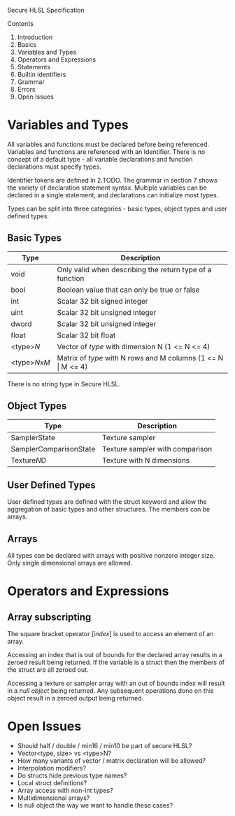Secure HLSL Specification

Contents

1. Introduction
2. Basics
3. Variables and Types
4. Operators and Expressions
5. Statements
6. Builtin identifiers
7. Grammar
8. Errors
9. Open Issues

# Variables and Types

All variables and functions must be declared before being referenced. Variables and functions are referenced with an Identifier. There is no concept of a default type - all variable declarations and function declarations must specify types.

Identifier tokens are defined in 2.TODO. The grammar in section 7 shows the variety of declaration statement syntax. Multiple variables can be declared in a single statement, and declarations can initialize most types.

Types can be split into three categories - basic types, object types and user defined types.

## Basic Types

Type | Description
--- | ---
void                | Only valid when describing the return type of a function
bool                | Boolean value that can only be true or false
int                 | Scalar 32 bit signed integer
uint                | Scalar 32 bit unsigned integer
dword               | Scalar 32 bit unsigned integer
float               | Scalar 32 bit float
&lt;type&gt;*N*     | Vector of *type* with dimension N (1 <= N <= 4)
&lt;type&gt;*N*x*M* | Matrix of *type* with N rows and M columns (1 <= N &vert; M <= 4)

There is no string type in Secure HLSL.

## Object Types

Type | Description
--- | ---
SamplerState            | Texture sampler
SamplerComparisonState  | Texture sampler with comparison
Texture*N*D             | Texture with N dimensions

## User Defined Types

User defined types are defined with the struct keyword and allow the aggregation of basic types and other structures. The members can be arrays.

## Arrays

All types can be declared with arrays with positive nonzero integer size. Only single dimensional arrays are allowed.

# Operators and Expressions

## Array subscripting

The square bracket operator [*index*] is used to access an element of an array.

Accessing an index that is out of bounds for the declared array results in a zeroed result being returned. If the variable is a struct then
the members of the struct are all zeroed out.

Accessing a texture or sampler array with an out of bounds index will result in a *null object* being returned. Any subsequent operations
done on this object result in a zeroed output being returned.

# Open Issues

- Should half / double / min16 / min10 be part of secure HLSL?
- Vector&lt;type, size&gt; vs &lt;type&gt;N?
- How many variants of vector / matrix declaration will be allowed?
- Interpolation modifiers?
- Do structs hide previous type names?
- Local struct definitions?
- Array access with non-int types?
- Multidimensional arrays?
- Is null object the way we want to handle these cases?